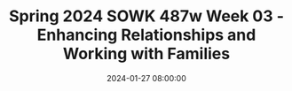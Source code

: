 ---
layout: single_presentation
name: spring-2024-sowk-487w-week-03-enhancing-relationships-and-working-with-families.md
title: "Spring 2024 SOWK 487w Week 03 - Enhancing Relationships and Working with Families"
date:  2024-01-27 08:00:00
presentation_id: 1YU3My
permalink: /presentations/1YU3My/
redirect_from:
  - /presentations/1YU3My/spring-2024-sowk-487w-week-03-enhancing-relationships-and-working-with-families
slides: 
  - slide_name: deck-12096-large-0.jpeg
    slide_text: >
      <p>ENHANCING RELATIONSHIPS &amp; WORKING WITH FAMILIES SPRING 2024 SOWK 487W WEEK 03 JACOB CAMPBELL, PH.D. LICSW AT HERITAGE UNIVERSITY</p>
      
  - slide_name: deck-12096-large-1.jpeg
    slide_text: >
      <p>WEEK 03 AGENDA CONTINUING TO LEARN ABOUT FAMILIES
      Review family system framework Discuss family engagement Practice with starting services Implementing irst/second order strategies
      f
      SPRING 2024 SOWK 487 WITH JACOB CAMPBELL, PH.D. LICSW AT HERITAGE UNIVERSITY</p>
      
  - slide_name: deck-12096-large-2.jpeg
    slide_text: >
      <p>SOCIAL WORK CLUB IN THE TRI-CITIES
      SPRING 2024 SOWK 487 WITH JACOB CAMPBELL, PH.D. LICSW AT HERITAGE UNIVERSITY</p>
      
  - slide_name: deck-12096-large-3.jpeg
    slide_text: >
      <p>ASSESSMENT DIMENSIONS CASE SITUATIONS
      Each group has two situations. Don’t jump ahead. Start with just the irst situation
      • First Situation: Talk with your group about what type of information you would want to request or what questions you would ask
      • Second Situation: Choose group members to act out the di erent family roles ff
      SPRING 2024 SOWK 487 WITH JACOB CAMPBELL, PH.D. LICSW AT HERITAGE UNIVERSITY f
      􀅵
      FAMILY SYSTEMS FRAMEWORK
      Homeostasis Boundaries and Boundary Maintenance Family Decision Making, Hierarchy, and Power Family Roles Communication Patterns in Families Family Life Cycle Family Rules Social Environment Family Adaptive Capacity (Stressors and Strengths)</p>
      
  - slide_name: deck-12096-large-4.jpeg
    slide_text: >
      <p>FAMILY ENGAGEMENT CONSIDERATIONS WE NEED TO MAKE AS WE ENGAGE WITH FAMILIES
      Joining Cultural perspectives on engagement Di erences in communication styles Hierarchical considerations in communication Authority of the social worker Preventing alliances Dynamics of minority status and culture in experience (Hepworth et al., 2022) ff
      SPRING 2024 SOWK 487 WITH JACOB CAMPBELL, PH.D. LICSW AT HERITAGE UNIVERSITY</p>
      
  - slide_name: deck-12096-large-5.jpeg
    slide_text: >
      <p>THE INITIAL SESSION
      As a group, irst talk though a couple of examples of what kinds of questions you might ask or what that might look like, then role play a couple of the scenarios.
      PROCESS OF ENGAGEMENT
      Establish a personal relationship with individual and group Clarify expectations and explore reservations about session Clarify roles and the nature of the helping process Clarify choices about participation in the helping process Elicit family’s perceptions of the problem Identify wants and needs of family members De ine the problem as a family problem Emphasize individual and family strengths Establish individual and family goals (Hepworth et al., 2022) f
      f
      f
      f
      SPRING 2024 SOWK 487 WITH JACOB CAMPBELL, PH.D. LICSW AT HERITAGE UNIVERSITY
      What Would You Do
      • • • • • • • • •
      In a client’s home In an emergency room in a hospital Parent-child situation in which the child is the identi ied client With a minority family where extended kin are present LGBTQ+ family Elderly minority grandmother caring for her grandchildren Parent-child con lict with teenage children Immigrant family with school-aged children, where the parents speak their native language A child or children have been placed outside of the home</p>
      
  - slide_name: deck-12096-large-6.jpeg
    slide_text: >
      <p>Something new
      SECOND ORDER STRATEGIES
      Expanding on what is already there
      attempt to foster changes to family structure itself
      FIRST ORDER STRATEGIES
      attempt to solve problems within the current family structure
      (Hepworth et al., 2022) SPRING 2024 SOWK 487 WITH JACOB CAMPBELL, PH.D. LICSW AT HERITAGE UNIVERSITY</p>
      
  - slide_name: deck-12096-large-7.jpeg
    slide_text: >
      <p>SECOND ORDER STRATEGIES
      Something new
      Expanding on what is already there
      FIRST ORDER STRATEGIES
      Problem-solving approaches Skills training Contingency contracting
      (Hepworth et al., 2022) SPRING 2024 SOWK 487 WITH JACOB CAMPBELL, PH.D. LICSW AT HERITAGE UNIVERSITY</p>
      
  - slide_name: deck-12096-large-8.jpeg
    slide_text: >
      <p>Something new
      SECOND ORDER STRATEGIES
      • Modifying misconceptions and cognitive distortions • Modifying communication patterns • Assessing positive and negative feedback • Teaching positive feedback • Modifying family rules • Modifying family alignments and hierarchy • Structural mapping • Family sculpting • Joined families (Hepworth et al., 2022)
      f
      SPRING 2024 SOWK 487 WITH JACOB CAMPBELL, PH.D. LICSW AT HERITAGE UNIVERSITY
      • One-the-spot interventions • Focus on the process rather than the content • Give feedback that is • • •
      descriptive and neutral rather than general or evaluative Balance interventions to divide responsibility Redirect hostile, blaming messages Assisting families to disengage from con lict Expanding on what is already there
      FIRST ORDER STRATEGIES</p>
      
  - slide_name: deck-12096-large-9.jpeg
    slide_text: >
      <p>􀁀
      􀀾
      􀀺􀀼
      PROBLEM SOLVING APPROACHES CONSIDERATIONS FOR ADAPTING TO FAMILIES
      Engage simultaneous with both family members
      Recognize that sometimes the focus will move to a second order strategy
      (Hepworth et al., 2022) SPRING 2024 SOWK 487 WITH JACOB CAMPBELL, PH.D. LICSW AT HERITAGE UNIVERSITY
      Take time to understand power and hierarchy
      Understand the social relationships in the process</p>
      
  - slide_name: deck-12096-large-10.jpeg
    slide_text: >
      
  - slide_name: deck-12096-large-11.jpeg
    slide_text: >
      <p>15 FAIR FIGHTING RULES SPRING 2024 SOWK 487 WITH JACOB CAMPBELL, PH.D. LICSW AT HERITAGE UNIVERSITY</p>
      
  - slide_name: deck-12096-large-12.jpeg
    slide_text: >
      <p>Validating vs. Invalidating Statements
      🙊🙈🙉 SPRING 2024 SOWK 487 WITH JACOB CAMPBELL, PH.D. LICSW AT HERITAGE UNIVERSITY</p>
      
  - slide_name: deck-12096-large-13.jpeg
    slide_text: >
      <p>⏰
      SPRING 2024 SOWK 487 WITH JACOB CAMPBELL, PH.D. LICSW AT HERITAGE UNIVERSITY
      TIME OUTS</p>
      
  - slide_name: deck-12096-large-14.jpeg
    slide_text: >
      <p>WHAT DOES YOUR FAMILY LOOK LIKE WORKING WITH PARTNERS DISCUSS THE FOLLOWING:
      Identify some examples of verbal or nonverbal metacommunication that you have used. Describe how an unspoken rule in your family governs the behavior of family members. List three societal beliefs and re lect upon how these beliefs may a ect the families that you work with.
      (Hepworth et al., 2022) ff
      f
      SPRING 2024 SOWK 487 WITH JACOB CAMPBELL, PH.D. LICSW AT HERITAGE UNIVERSITY</p>
      
presentation_description: >
  <p>In week three, we continue to learn about working with families. We move beyond assessment and understanding to how we can work with families and some skills for enhancing relationships. Students will read chapter 15 of Hepworth et al. (2022). Next, we will dive into family engagement and first- and second-order strategies for families.</p>
  <p>The agenda will be as follows:</p>
  <ul>
  <li>Review the family system framework</li>
  <li>Discuss family engagement</li>
  <li>Practice with starting services</li>
  <li>Implementing first/second order strategies</li>
  </ul>
  
downloadable_slides: deck-12096.pdf
slides_count: 15
header:
  teaser: deck-12096-thumb-0.jpeg
presentation_video:
location: "Heritage University"
tags:
  - Heritage University
  - BASW Program
  - SOWK 487w
---
